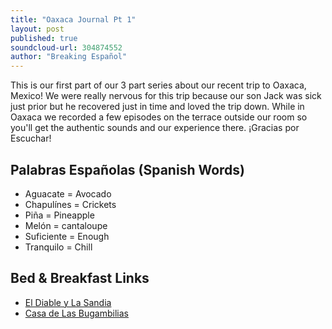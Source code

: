 ```yaml
---
title: "Oaxaca Journal Pt 1"
layout: post
published: true
soundcloud-url: 304874552
author: "Breaking Español"
---
```

This is our first part of our 3 part series about our recent trip to Oaxaca, Mexico! We were really nervous for this trip because our son Jack was sick just prior but he recovered just in time and loved the trip down. While in Oaxaca we recorded a few episodes on the terrace outside our room so you'll get the authentic sounds and our experience there. ¡Gracias por Escuchar!

## Palabras Españolas (Spanish Words)
- Aguacate = Avocado
- Chapulínes = Crickets
- Piña = Pineapple
- Melón = cantaloupe
- Suficiente = Enough
- Tranquilo = Chill

## Bed & Breakfast Links
- [El Diable y La Sandia](http://www.eldiabloylasandia.com)
- [Casa de Las Bugambilias](http://lasbugambilias.com)
